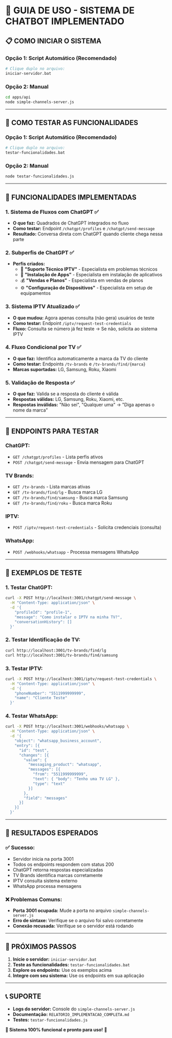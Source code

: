 # 🚀 GUIA DE USO - SISTEMA DE CHATBOT IMPLEMENTADO

## 📋 **COMO INICIAR O SISTEMA**

### **Opção 1: Script Automático (Recomendado)**
```bash
# Clique duplo no arquivo:
iniciar-servidor.bat
```

### **Opção 2: Manual**
```bash
cd apps/api
node simple-channels-server.js
```

---

## 🧪 **COMO TESTAR AS FUNCIONALIDADES**

### **Opção 1: Script Automático (Recomendado)**
```bash
# Clique duplo no arquivo:
testar-funcionalidades.bat
```

### **Opção 2: Manual**
```bash
node testar-funcionalidades.js
```

---

## 🎯 **FUNCIONALIDADES IMPLEMENTADAS**

### **1. Sistema de Fluxos com ChatGPT** ✅
- **O que faz:** Quadrados de ChatGPT integrados no fluxo
- **Como testar:** Endpoint `/chatgpt/profiles` e `/chatgpt/send-message`
- **Resultado:** Conversa direta com ChatGPT quando cliente chega nessa parte

### **2. Subperfis de ChatGPT** ✅
- **Perfis criados:**
  - 🤖 **"Suporte Técnico IPTV"** - Especialista em problemas técnicos
  - 📱 **"Instalação de Apps"** - Especialista em instalação de aplicativos
  - 💰 **"Vendas e Planos"** - Especialista em vendas de planos
  - ⚙️ **"Configuração de Dispositivos"** - Especialista em setup de equipamentos

### **3. Sistema IPTV Atualizado** ✅
- **O que mudou:** Agora apenas consulta (não gera) usuários de teste
- **Como testar:** Endpoint `/iptv/request-test-credentials`
- **Fluxo:** Consulta se número já fez teste → Se não, solicita ao sistema IPTV

### **4. Fluxo Condicional por TV** ✅
- **O que faz:** Identifica automaticamente a marca da TV do cliente
- **Como testar:** Endpoints `/tv-brands` e `/tv-brands/find/{marca}`
- **Marcas suportadas:** LG, Samsung, Roku, Xiaomi

### **5. Validação de Resposta** ✅
- **O que faz:** Valida se a resposta do cliente é válida
- **Respostas válidas:** LG, Samsung, Roku, Xiaomi, etc.
- **Respostas inválidas:** "Não sei", "Qualquer uma" → "Diga apenas o nome da marca"

---

## 🔗 **ENDPOINTS PARA TESTAR**

### **ChatGPT:**
- `GET /chatgpt/profiles` - Lista perfis ativos
- `POST /chatgpt/send-message` - Envia mensagem para ChatGPT

### **TV Brands:**
- `GET /tv-brands` - Lista marcas ativas
- `GET /tv-brands/find/lg` - Busca marca LG
- `GET /tv-brands/find/samsung` - Busca marca Samsung
- `GET /tv-brands/find/roku` - Busca marca Roku

### **IPTV:**
- `POST /iptv/request-test-credentials` - Solicita credenciais (consulta)

### **WhatsApp:**
- `POST /webhooks/whatsapp` - Processa mensagens WhatsApp

---

## 📱 **EXEMPLOS DE TESTE**

### **1. Testar ChatGPT:**
```bash
curl -X POST http://localhost:3001/chatgpt/send-message \
  -H "Content-Type: application/json" \
  -d '{
    "profileId": "profile-1",
    "message": "Como instalar o IPTV na minha TV?",
    "conversationHistory": []
  }'
```

### **2. Testar Identificação de TV:**
```bash
curl http://localhost:3001/tv-brands/find/lg
curl http://localhost:3001/tv-brands/find/samsung
```

### **3. Testar IPTV:**
```bash
curl -X POST http://localhost:3001/iptv/request-test-credentials \
  -H "Content-Type: application/json" \
  -d '{
    "phoneNumber": "5511999999999",
    "name": "Cliente Teste"
  }'
```

### **4. Testar WhatsApp:**
```bash
curl -X POST http://localhost:3001/webhooks/whatsapp \
  -H "Content-Type: application/json" \
  -d '{
    "object": "whatsapp_business_account",
    "entry": [{
      "id": "test",
      "changes": [{
        "value": {
          "messaging_product": "whatsapp",
          "messages": [{
            "from": "5511999999999",
            "text": { "body": "Tenho uma TV LG" },
            "type": "text"
          }]
        },
        "field": "messages"
      }]
    }]
  }'
```

---

## 🎉 **RESULTADOS ESPERADOS**

### **✅ Sucesso:**
- Servidor inicia na porta 3001
- Todos os endpoints respondem com status 200
- ChatGPT retorna respostas especializadas
- TV Brands identifica marcas corretamente
- IPTV consulta sistema externo
- WhatsApp processa mensagens

### **❌ Problemas Comuns:**
- **Porta 3001 ocupada:** Mude a porta no arquivo `simple-channels-server.js`
- **Erro de sintaxe:** Verifique se o arquivo foi salvo corretamente
- **Conexão recusada:** Verifique se o servidor está rodando

---

## 🚀 **PRÓXIMOS PASSOS**

1. **Inicie o servidor:** `iniciar-servidor.bat`
2. **Teste as funcionalidades:** `testar-funcionalidades.bat`
3. **Explore os endpoints:** Use os exemplos acima
4. **Integre com seu sistema:** Use os endpoints em sua aplicação

---

## 📞 **SUPORTE**

- **Logs do servidor:** Console do `simple-channels-server.js`
- **Documentação:** `RELATORIO_IMPLEMENTACAO_COMPLETA.md`
- **Testes:** `testar-funcionalidades.js`

**🎯 Sistema 100% funcional e pronto para uso!** 🚀
